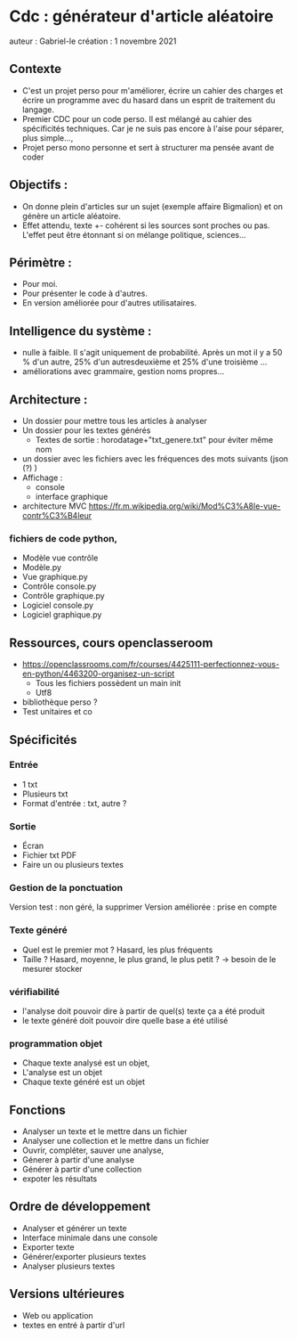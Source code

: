 # Cdc : générateur d'article aléatoire
auteur : Gabriel-le
création : 1 novembre 2021

## Contexte 
- C'est un projet perso pour m'améliorer, écrire un cahier des charges et écrire un programme avec du hasard dans un esprit de traitement du langage.
- Premier CDC pour un code perso. Il est mélangé au cahier des spécificités techniques. Car je ne suis pas encore à l'aise pour séparer, plus simple..., 
- Projet perso mono personne et sert à structurer ma pensée avant de coder

## Objectifs : 
- On donne plein d'articles sur un sujet (exemple affaire Bigmalion) et on génère un article aléatoire.
- Effet attendu, texte +- cohérent si les sources sont proches ou pas. L'effet peut être étonnant si on mélange politique, sciences...

## Périmètre : 
- Pour moi. 
- Pour présenter le code à d'autres.
- En version améliorée pour d'autres utilisataires.

## Intelligence du système :
- nulle à faible. Il s'agit uniquement de probabilité. Après un mot il y a 50 % d'un autre, 25% d'un autresdeuxième et 25% d'une troisième ...
- améliorations avec grammaire, gestion noms propres...

## Architecture :
- Un dossier pour mettre tous les articles à analyser
- Un dossier pour les textes générés
    - Textes de sortie : horodatage+"txt_genere.txt" pour éviter même nom
- un dossier avec les fichiers avec les fréquences des mots suivants (json (?) )
- Affichage :
    - console
    - interface graphique
- architecture MVC https://fr.m.wikipedia.org/wiki/Mod%C3%A8le-vue-contr%C3%B4leur
### fichiers de code python, 
- Modèle vue contrôle
- Modèle.py
- Vue graphique.py
- Contrôle console.py
- Contrôle graphique.py
- Logiciel console.py
- Logiciel graphique.py

## Ressources, cours openclasseroom
- https://openclassrooms.com/fr/courses/4425111-perfectionnez-vous-en-python/4463200-organisez-un-script
    - Tous les fichiers possèdent un main init
    - Utf8
- bibliothèque perso ?
- Test unitaires et co

## Spécificités
### Entrée
- 1 txt
- Plusieurs txt
- Format d'entrée : txt, autre ?
### Sortie
- Écran
- Fichier txt PDF
- Faire un ou plusieurs textes
### Gestion de la ponctuation
Version test : non géré, la supprimer
Version améliorée : prise en compte
### Texte généré
- Quel est le premier mot ? Hasard, les plus fréquents
- Taille ? Hasard, moyenne, le plus grand, le plus petit ? -> besoin de le mesurer stocker
### vérifiabilité 
- l'analyse doit pouvoir dire à partir de quel(s) texte ça a été produit
- le texte généré doit pouvoir dire quelle base a été utilisé 
### programmation objet
- Chaque texte analysé est un objet,
- L'analyse est un objet 
- Chaque texte généré est un objet
## Fonctions
- Analyser un texte et le mettre dans un fichier 
- Analyser une collection et le mettre dans un fichier 
- Ouvrir, compléter, sauver une analyse, 
- Génerer à partir d'une analyse
- Générer à partir d'une collection
- expoter les résultats
## Ordre de développement
- Analyser et générer un texte
- Interface minimale dans une console
- Exporter texte
- Générer/exporter plusieurs textes
- Analyser plusieurs textes
## Versions ultérieures
- Web ou application
- textes en entré à partir d'url